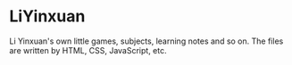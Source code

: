 # LiYinxuan
Li  Yinxuan's own little games, subjects, learning notes and so on. 
The files are written by HTML, CSS, JavaScript, etc. 
